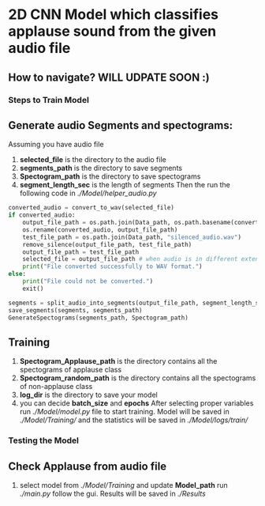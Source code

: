 # 2D CNN Model which classifies applause sound from the given audio file

## How to navigate? WILL UDPATE SOON :)

### Steps to Train Model

## Generate audio Segments and spectograms:
Assuming you have audio file
1. **selected_file** is the directory to the audio file
3. **segments_path** is the directory to save segments
2. **Spectogram_path** is the directory to save spectograms
4. **segment_length_sec** is the length of segments
Then the run the following code in *./Model/helper_audio.py*
```python
converted_audio = convert_to_wav(selected_file)
if converted_audio:
    output_file_path = os.path.join(Data_path, os.path.basename(converted_audio))
    os.rename(converted_audio, output_file_path)
    test_file_path = os.path.join(Data_path, "silenced_audio.wav")
    remove_silence(output_file_path, test_file_path)
    output_file_path = test_file_path
    selected_file = output_file_path # when audio is in different extensions
    print("File converted successfully to WAV format.")
else:
    print("File could not be converted.")
    exit()

segments = split_audio_into_segments(output_file_path, segment_length_sec)
save_segments(segments, segments_path)
GenerateSpectograms(segments_path, Spectogram_path)
```

## Training
1. **Spectogram_Applause_path** is the directory contains all the spectograms of applause class
2. **Spectogram_random_path** is the directory contains all the spectograms of non-applause class
3. **log_dir** is the directory to save your model
4. you can decide **batch_size** and **epochs**
After selecting proper variables run *./Model/model.py* file to start training. Model will be saved in *./Model/Training/* and the statistics will be saved in *./Model/logs/train/*

### Testing the Model
## Check Applause from audio file
1. select model from *./Model/Training* and update **Model_path**
run *./main.py* follow the gui. Results will be saved in *./Results*